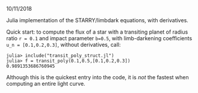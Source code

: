 10/11/2018

Julia implementation of the STARRY/limbdark equations, with
derivatives.

Quick start:  to compute the flux of a star with a transiting
planet of radius ratio `r = 0.1` and impact parameter `b=0.5`,
with limb-darkening coefficients `u_n = [0.1,0.2,0.3]`, without
derivatives, call:

```
julia> include("transit_poly_struct.jl")
julia> f = transit_poly(0.1,0.5,[0.1,0.2,0.3])
0.9891353686760945

```
Although this is the quickest entry into the code, it is
*not* the fastest when computing an entire light curve.
